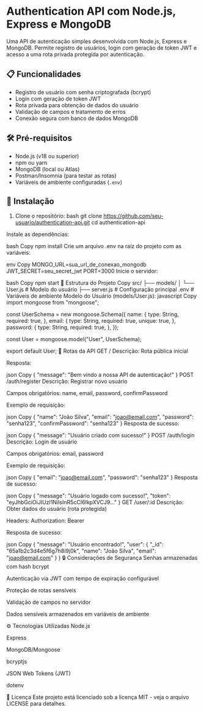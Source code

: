 # Authentication API com Node.js, Express e MongoDB

Uma API de autenticação simples desenvolvida com Node.js, Express e MongoDB. Permite registro de usuários, login com geração de token JWT e acesso a uma rota privada protegida por autenticação.

## 📋 Funcionalidades

- Registro de usuário com senha criptografada (bcrypt)
- Login com geração de token JWT
- Rota privada para obtenção de dados do usuário
- Validação de campos e tratamento de erros
- Conexão segura com banco de dados MongoDB

## 🛠️ Pré-requisitos

- Node.js (v18 ou superior)
- npm ou yarn
- MongoDB (local ou Atlas)
- Postman/Insomnia (para testar as rotas)
- Variáveis de ambiente configuradas (`.env`)

## 🔧 Instalação

1. Clone o repositório:
bash
git clone https://github.com/seu-usuario/authentication-api.git
cd authentication-api

Instale as dependências:

bash
Copy
npm install
Crie um arquivo .env na raíz do projeto com as variáveis:

env
Copy
MONGO_URL=sua_url_de_conexao_mongodb
JWT_SECRET=seu_secret_jwt
PORT=3000
Inicie o servidor:

bash
Copy
npm start
📝 Estrutura do Projeto
Copy
src/
├── models/
│   └── User.js    # Modelo do usuário
├── server.js      # Configuração principal
.env               # Variáveis de ambiente
Modelo do Usuário (models/User.js):
javascript
Copy
import mongoose from "mongoose";

const UserSchema = new mongoose.Schema({
  name: {
    type: String,
    required: true,
  },
  email: {
    type: String,
    required: true,
    unique: true,
  },
  password: {
    type: String,
    required: true,
  },
});

const User = mongoose.model("User", UserSchema);

export default User;
🚀 Rotas da API
GET /
Descrição: Rota pública inicial

Resposta:

json
Copy
{ "message": "Bem vindo a nossa API de autenticação!" }
POST /auth/register
Descrição: Registrar novo usuário

Campos obrigatórios: name, email, password, confirmPassword

Exemplo de requisição:

json
Copy
{
  "name": "João Silva",
  "email": "joao@email.com",
  "password": "senha123",
  "confirmPassword": "senha123"
}
Resposta de sucesso:

json
Copy
{ "message": "Usuário criado com sucesso!" }
POST /auth/login
Descrição: Login de usuário

Campos obrigatórios: email, password

Exemplo de requisição:

json
Copy
{
  "email": "joao@email.com",
  "password": "senha123"
}
Resposta de sucesso:

json
Copy
{
  "message": "Usuário logado com sucesso!",
  "token": "eyJhbGciOiJIUzI1NiIsInR5cCI6IkpXVCJ9..."
}
GET /user/:id
Descrição: Obter dados do usuário (rota protegida)

Headers: Authorization: Bearer <token>

Resposta de sucesso:

json
Copy
{
  "message": "Usuário encontrado!",
  "user": {
    "_id": "65a1b2c3d4e5f6g7h8i9j0k",
    "name": "João Silva",
    "email": "joao@email.com"
  }
}
🔒 Considerações de Segurança
Senhas armazenadas com hash bcrypt

Autenticação via JWT com tempo de expiração configurável

Proteção de rotas sensíveis

Validação de campos no servidor

Dados sensíveis armazenados em variáveis de ambiente

⚙️ Tecnologias Utilizadas
Node.js

Express

MongoDB/Mongoose

bcryptjs

JSON Web Tokens (JWT)

dotenv

📄 Licença
Este projeto está licenciado sob a licença MIT - veja o arquivo LICENSE para detalhes.
